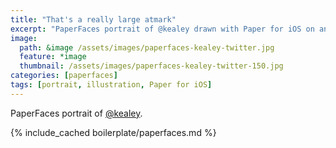 ```yaml
---
title: "That's a really large atmark"
excerpt: "PaperFaces portrait of @kealey drawn with Paper for iOS on an iPad."
image: 
  path: &image /assets/images/paperfaces-kealey-twitter.jpg 
  feature: *image
  thumbnail: /assets/images/paperfaces-kealey-twitter-150.jpg
categories: [paperfaces]
tags: [portrait, illustration, Paper for iOS]
---
```


PaperFaces portrait of [@kealey](https://twitter.com/kealey).

{% include_cached boilerplate/paperfaces.md %}
